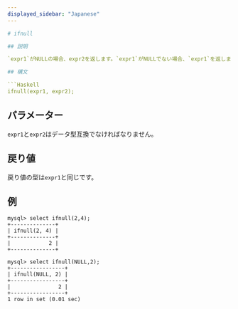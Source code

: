 ```yaml
---
displayed_sidebar: "Japanese"
---

# ifnull

## 説明

`expr1`がNULLの場合、expr2を返します。`expr1`がNULLでない場合、`expr1`を返します。

## 構文

```Haskell
ifnull(expr1, expr2);
```

## パラメーター

`expr1`と`expr2`はデータ型互換でなければなりません。

## 戻り値

戻り値の型は`expr1`と同じです。

## 例

```Plain Text
mysql> select ifnull(2,4);
+--------------+
| ifnull(2, 4) |
+--------------+
|            2 |
+--------------+

mysql> select ifnull(NULL,2);
+-----------------+
| ifnull(NULL, 2) |
+-----------------+
|               2 |
+-----------------+
1 row in set (0.01 sec)
```